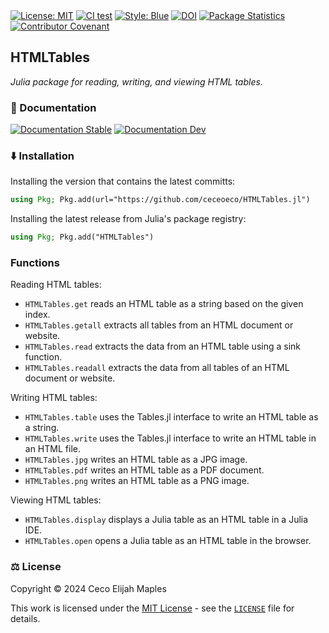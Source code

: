 <div>
<a href="https://github.com/cecoeco/HTMLTables.jl/blob/main/LICENSE.md"><img alt="License: MIT" src="https://img.shields.io/badge/License-MIT-yellow.svg"></a>
<a href="https://github.com/cecoeco/HTMLTables.jl/actions/workflows/CI.yml"><img alt="CI test" src="https://github.com/cecoeco/HTMLTables.jl/actions/workflows/CI.yml/badge.svg"></a>
<a href="https://github.com/JuliaDiff/BlueStyle"><img alt="Style: Blue" src="https://img.shields.io/badge/code%20style-blue-4495d1.svg"></a>
<a href="https://zenodo.org/doi/10.5281/zenodo.11253769"><img src="https://zenodo.org/badge/779591300.svg" alt="DOI"></a>
<a href="https://juliapkgstats.com/pkg/HTMLTables"><img src="https://img.shields.io/badge/dynamic/json?url=http%3A%2F%2Fjuliapkgstats.com%2Fapi%2Fv1%2Fmonthly_downloads%2FHTMLTables&query=total_requests&suffix=%2Fmonth&label=Downloads" alt="Package Statistics"></a>
<a href="https://www.contributor-covenant.org"><img src="https://img.shields.io/badge/Contributor%20Covenant-v2.1%20adopted-ff69b4.svg" alt="Contributor Covenant"></a>
</div>

## HTMLTables
<i>Julia package for reading, writing, and viewing HTML tables.</i>

### :book: Documentation
<div>
<a href="https://cecoeco.github.io/HTMLTables.jl/stable/"><img src="https://img.shields.io/badge/docs-stable-blue.svg" alt="Documentation Stable" /></a>
<a href="https://cecoeco.github.io/HTMLTables.jl/dev/"><img src="https://img.shields.io/badge/docs-dev-blue.svg" alt="Documentation Dev"></a>
</div>

### :arrow_down: Installation

Installing the version that contains the latest committs:
```julia
using Pkg; Pkg.add(url="https://github.com/ceceoeco/HTMLTables.jl")
```

Installing the latest release from Julia's package registry:
```julia
using Pkg; Pkg.add("HTMLTables")
```

### Functions
Reading HTML tables:
- `HTMLTables.get` reads an HTML table as a string based on the given index.
- `HTMLTables.getall` extracts all tables from an HTML document or website.
- `HTMLTables.read` extracts the data from an HTML table using a sink function.
- `HTMLTables.readall` extracts the data from all tables of an HTML document or website.

Writing HTML tables:
- `HTMLTables.table` uses the Tables.jl interface to write an HTML table as a string.
- `HTMLTables.write` uses the Tables.jl interface to write an HTML table in an HTML file.
- `HTMLTables.jpg` writes an HTML table as a JPG image.
- `HTMLTables.pdf` writes an HTML table as a PDF document.
- `HTMLTables.png` writes an HTML table as a PNG image.

Viewing HTML tables:
- `HTMLTables.display` displays a Julia table as an HTML table in a Julia IDE.
- `HTMLTables.open` opens a Julia table as an HTML table in the browser.

### :balance_scale: License
Copyright © 2024 Ceco Elijah Maples

This work is licensed under the [MIT License](https://opensource.org/license/mit/) - see the [`LICENSE`](LICENSE.md) file for details.